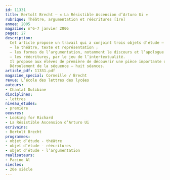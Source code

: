```yaml
---
id: 11331
title: Bertolt Brecht – « La Résistible Ascension d’Arturo Ui »
rubrique: Théâtre, argumentation et réécritures [1re]
annee: 2005
magazine: n°6-7 janvier 2006
pages: 27
description: 
  Cet article propose un travail qui a conjoint trois objets d’étude – 
  – le théâtre, texte et représentation ;
  – les formes de l’argumentation, notamment le discours et l’apologue ;
  – les réécritures, par le jeu de l’intertextualité.
  Il propose aux élèves de première de découvrir une pièce importante du répertoire du XXe siècle, et, à travers elle, l’efficacité dramatique et didactique de son auteur – « La Résistible Ascension d’Arturo Ui », pièce écrite en un mois par Brecht en 1941, déjà en exil, qui n’a pas été représentée de son vivant. Elle offre aux élèves, jeunes citoyens, une réflexion bienvenue sur la rhétorique politique et permet de peser, par le biais d’une semi-fiction, le poids des actes et des mots.
  Déroulement de la séquence – huit séances.
article_pdf: 11331.pdf
magazine_special: Corneille / Brecht
revue: L’école des lettres des lycées
auteurs:
- Chantal Dulibine
disciplines:
- lettres
niveau_etudes:
- première
oeuvres:
- Looking for Richard
- La Résistible Ascension d’Arturo Ui
ecrivains:
- Bertolt Brecht
programmes:
- objet d’étude - théâtre
- objet d’étude - réécritures
- objet d’étude - l’argumentation
realisateurs:
- Pacino Al
siecles:
- 20e siècle
---
```

